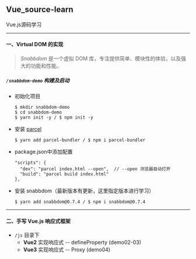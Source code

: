 ## Vue_source-learn

Vue.js源码学习

----



#### 一、Virtual DOM 的实现

> *Snabbdom* 是一个虚拟 DOM 库，专注提供简单、模块性的体验，以及强大的功能和性能。

##### `/snabbdom-demo` 构建及启动

- 初始化项目
  
  ```
  $ mkdir snabbdom-demo
  $ cd snabbdom-demo
  $ yarn init -y / $ npm init -y
  ```

- 安装 [parcel](https://parceljs.org/)

  ```
  $ yarn add parcel-bundler / $ npm i parcel-bundler
  ```

- package.json中添加配置

  ```
  "scripts": {
    "dev": "parcel index.html --open",  // --open 浏览器自动打开
    "build": "parcel build index.html"
  },
  ```

- 安装 snabbdom（最新版本有更新，这里指定版本进行学习）

  ```
  $ yarn add snabbdom@0.7.4 / $ npm i snabbdom@0.7.4
  ```

------

#### 二、手写 Vue.js 响应式框架

- `/js` 目录下
  - **Vue2** 实现响应式 -- defineProperty (demo02-03)
  - **Vue3** 实现响应式 -- Proxy (demo04)

